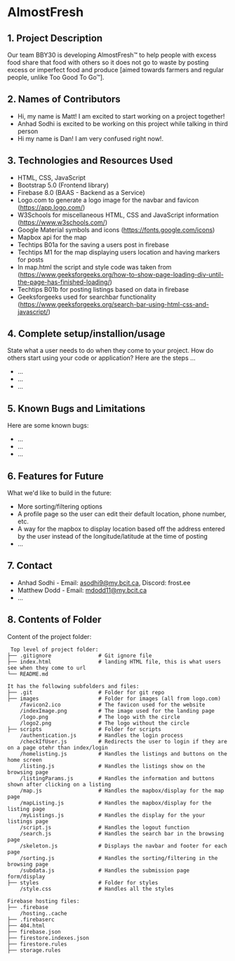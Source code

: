 # AlmostFresh

## 1. Project Description
Our team BBY30 is developing AlmostFresh™ to help people with excess food share that food with others so it does not go to waste by posting excess or imperfect food and produce [aimed towards farmers and regular people, unlike Too Good To Go™].

## 2. Names of Contributors
* Hi, my name is Matt! I am excited to start working on a project together!
* Anhad Sodhi is excited to be working on this project while talking in third person
* Hi my name is Dan! I am very confused right now!.
	
## 3. Technologies and Resources Used
* HTML, CSS, JavaScript
* Bootstrap 5.0 (Frontend library)
* Firebase 8.0 (BAAS - Backend as a Service)
* Logo.com to generate a logo image for the navbar and favicon (https://app.logo.com/)
* W3Schools for miscellaneous HTML, CSS and JavaScript information (https://www.w3schools.com/)
* Google Material symbols and icons (https://fonts.google.com/icons)
* Mapbox api for the map
* Techtips B01a for the saving a users post in firebase
* Techtips M1 for the map displaying users location and having markers for posts
* In map.html the script and style code was taken from (https://www.geeksforgeeks.org/how-to-show-page-loading-div-until-the-page-has-finished-loading/)
* Techtips B01b for posting listings based on data in firebase
* Geeksforgeeks used for searchbar functionality (https://www.geeksforgeeks.org/search-bar-using-html-css-and-javascript/)


## 4. Complete setup/installion/usage
State what a user needs to do when they come to your project.  How do others start using your code or application?
Here are the steps ...
* ...
* ...
* ...

## 5. Known Bugs and Limitations
Here are some known bugs:
* ...
* ...
* ...

## 6. Features for Future
What we'd like to build in the future:
* More sorting/filtering options
* A profile page so the user can edit their default location, phone number, etc.
* A way for the mapbox to display location based off the address entered by the user instead of the longitude/latitude at the time of posting
* ...

## 7. Contact
* Anhad Sodhi - Email: asodhi9@my.bcit.ca, Discord: frost.ee
* Matthew Dodd - Email: mdodd11@my.bcit.ca
* ...

## 8. Contents of Folder
Content of the project folder:

```
 Top level of project folder: 
├── .gitignore               # Git ignore file
├── index.html               # landing HTML file, this is what users see when they come to url
└── README.md

It has the following subfolders and files:
├── .git                     # Folder for git repo
├── images                   # Folder for images (all from logo.com)
    /favicon2.ico            # The favicon used for the website
    /indexImage.png          # The image used for the landing page
    /logo.png                # The logo with the circle
    /logo2.png               # The logo without the circle
├── scripts                  # Folder for scripts
    /authentication.js       # Handles the login process
    /checkIfUser.js          # Redirects the user to login if they are on a page otehr than index/login
    /homelisting.js          # Handles the listings and buttons on the home screen
    /listing.js              # Handles the listings show on the browsing page
    /listingParams.js        # Handles the information and buttons shown after clicking on a listing
    /map.js                  # Handles the mapbox/display for the map page
    /mapListing.js           # Handles the mapbox/display for the listing page
    /myListings.js           # Handles the display for the your listings page
    /script.js               # Handles the logout function
    /search.js               # Handles the search bar in the browsing page
    /skeleton.js             # Displays the navbar and footer for each page
    /sorting.js              # Handles the sorting/filtering in the browsing page
    /subdata.js              # Handles the submission page form/display
├── styles                   # Folder for styles
    /style.css               # Handles all the styles

Firebase hosting files: 
├── .firebase
	/hosting..cache
├── .firebaserc
├── 404.html
├── firebase.json
├── firestore.indexes.json
├── firestore.rules
├── storage.rules

```


